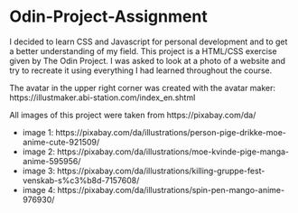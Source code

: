 # Odin-Project-Assignment

I decided to learn CSS and Javascript for personal development and to get a better understanding of my field.
This project is a HTML/CSS exercise given by The Odin Project. 
I was asked to look at a photo of a website and try to recreate it using everything I had learned throughout the course.

<p>The avatar in the upper right corner was created with the avatar maker: https://illustmaker.abi-station.com/index_en.shtml</p>

<p>All images of this project were taken from https://pixabay.com/da/</p>

<ul>
<li>image 1: https://pixabay.com/da/illustrations/person-pige-drikke-moe-anime-cute-921509/</li>
<li>image 2: https://pixabay.com/da/illustrations/moe-kvinde-pige-manga-anime-595956/</li>
<li>image 3: https://pixabay.com/da/illustrations/killing-gruppe-fest-venskab-s%c3%b8d-7157608/</li>
<li>image 4: https://pixabay.com/da/illustrations/spin-pen-mango-anime-976930/</li>
<ul>
